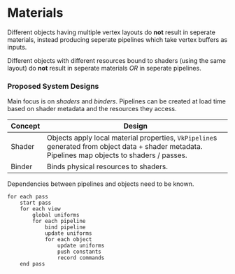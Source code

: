 # Materials

Different objects having multiple vertex layouts do **not** result in seperate materials, instead producing seperate pipelines which take vertex buffers as inputs.

Different objects with different resources bound to shaders (using the same layout) do **not** result in seperate materials _OR_ in seperate pipelines.

### Proposed System Designs

Main focus is on _shaders_ and _binders_.  Pipelines can be created at load time based on shader metadata and the resources they access.

| Concept | Design |
|---------|--------|
| Shader  | Objects apply local material properties, `VkPipeline`s generated from object data + shader metadata.  Pipelines map objects to shaders / passes. |
| Binder  | Binds physical resources to shaders. |

Dependencies between pipelines and objects need to be known.

```
for each pass
	start pass
	for each view
		global uniforms
		for each pipeline
			bind pipeline
			update uniforms
			for each object
				update uniforms
				push constants
				record commands
	end pass
```
